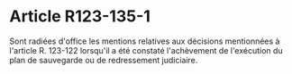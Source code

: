 # Article R123-135-1

Sont radiées d'office les mentions relatives aux décisions mentionnées à l'article R. 123-122 lorsqu'il a été constaté l'achèvement de l'exécution du plan de sauvegarde ou de redressement judiciaire.